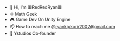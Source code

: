 - 👋 Hi, I’m 🟥RedRedRyan🟥
- ♾️ Math Geek
- 🎮 Game Dev On Unity Engine
- 📫 How to reach me @ryankipkorir2002@gmail.com
- 🔧 Ystudios Co-founder

<!---
RedRedRyan/RedRedRyan is a ✨ special ✨ repository because its `README.md` (this file) appears on your GitHub profile.
You can click the Preview link to take a look at your changes.
--->
